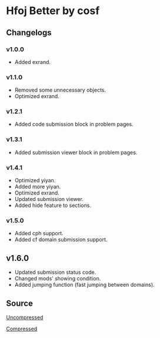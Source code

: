 # Hfoj Better by cosf

## Changelogs

### v1.0.0

- Added exrand.

### v1.1.0

- Removed some unnecessary objects.
- Optimized exrand.

### v1.2.1

- Added code submission block in problem pages.

### v1.3.1

- Added submission viewer block in problem pages.

### v1.4.1

- Optimized yiyan.
- Added more yiyan.
- Optimized exrand.
- Updated submission viewer.
- Added hide feature to sections.

### v1.5.0

- Added cph support.
- Added cf domain submission support.

## v1.6.0

- Updated submission status code.
- Changed mods' showing condition.
- Added jumping function (fast jumping between domains).

## Source

[Uncompressed](./hfojBetter.js)

[Compressed](./dist-v1.6.0.min.js)
